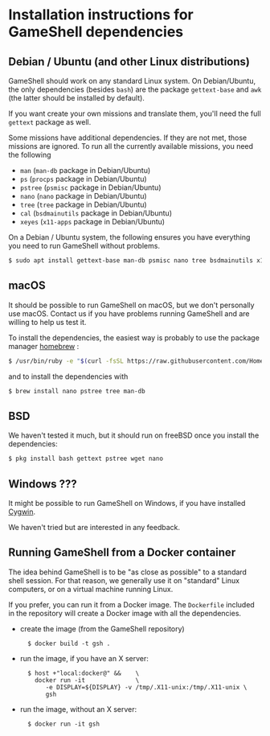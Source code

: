 Installation instructions for GameShell dependencies
====================================================

Debian / Ubuntu (and other Linux distributions)
-----------------------------------------------

GameShell should work on any standard Linux system. On Debian/Ubuntu, the
only dependencies (besides `bash`) are the package `gettext-base` and `awk`
(the latter should be installed by default).

If you want create your own missions and translate them, you'll need the full
`gettext` package as well.

Some missions have additional dependencies. If they are not met, those
missions are ignored. To run all the currently available missions, you need
the following

  - `man` (`man-db` package in Debian/Ubuntu)
  - `ps` (`procps` package in Debian/Ubuntu)
  - `pstree` (`psmisc` package in Debian/Ubuntu)
  - `nano` (`nano` package in Debian/Ubuntu)
  - `tree` (`tree` package in Debian/Ubuntu)
  - `cal` (`bsdmainutils` package in Debian/Ubuntu)
  - `xeyes` (`x11-apps` package in Debian/Ubuntu)

On a Debian / Ubuntu system, the following ensures you have everything you
need to run GameShell without problems.

```sh
$ sudo apt install gettext-base man-db psmisc nano tree bsdmainutils x11-apps
```


macOS
-----

It should be possible to run GameShell on macOS, but we don't personally use
macOS. Contact us if you have problems running GameShell and are willing to
help us test it.

To install the dependencies, the easiest way is probably to use the package
manager [homebrew](https://brew.sh/index_fr) :

```sh
$ /usr/bin/ruby -e "$(curl -fsSL https://raw.githubusercontent.com/Homebrew/install/master/install)"
```

and to install the dependencies with

```sh
$ brew install nano pstree tree man-db
```


BSD
---

We haven't tested it much, but it should run on freeBSD once you install the
dependencies:

```sh
$ pkg install bash gettext pstree wget nano
```


Windows ???
-----------

It might be possible to run GameShell on Windows, if you have installed
[Cygwin](https://www.cygwin.com/).

We haven't tried but are interested in any feedback.


Running GameShell from a Docker container
-----------------------------------------

The idea behind GameShell is to be "as close as possible" to a standard shell
session. For that reason, we generally use it on "standard" Linux computers,
or on a virtual machine running Linux.

If you prefer, you can run it from a Docker image. The `Dockerfile` included
in the repository will create a Docker image with all the dependencies.

* create the image (from the GameShell repository)

        $ docker build -t gsh .

* run the image, if you have an X server:

        $ host +"local:docker@" &&    \
          docker run -it              \
             -e DISPLAY=${DISPLAY} -v /tmp/.X11-unix:/tmp/.X11-unix \
             gsh

* run the image, without an X server:

        $ docker run -it gsh
